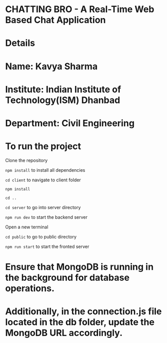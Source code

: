 # CHATTING BRO - A Real-Time Web Based Chat Application

# Details 
# Name: Kavya Sharma
# Institute: Indian Institute of Technology(ISM) Dhanbad
# Department: Civil Engineering

# To run the project
   
   Clone the repository

   `npm install` to install all dependencies

   `cd client` to navigate to client folder

   `npm install`

   `cd ..`

   `cd server` to go into server directory

   `npm run dev` to start the backend server

   Open a new terminal 

   `cd public` to go to public directory

   `npm run start` to start the fronted server

# Ensure that MongoDB is running in the background for database operations.
# Additionally, in the connection.js file located in the db folder, update the MongoDB URL accordingly.


